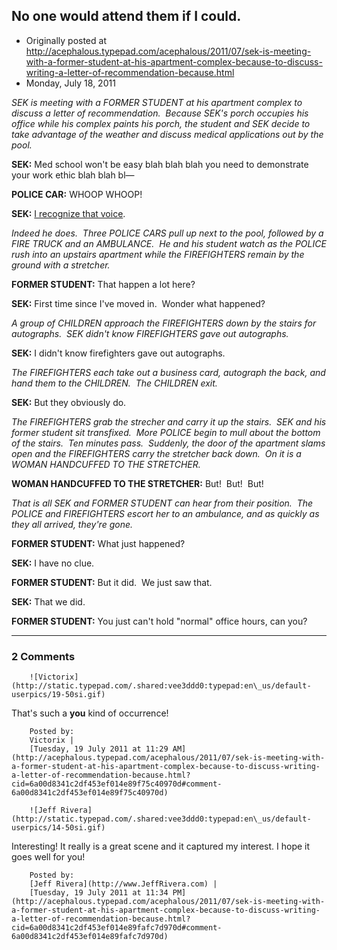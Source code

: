 ## No one would attend them if I could.

 * Originally posted at http://acephalous.typepad.com/acephalous/2011/07/sek-is-meeting-with-a-former-student-at-his-apartment-complex-because-to-discuss-writing-a-letter-of-recommendation-because.html
 * Monday, July 18, 2011



_SEK is meeting with a FORMER STUDENT at his apartment complex to discuss a letter of recommendation.  Because SEK's porch occupies his office while his complex paints his porch, the student and SEK decide to take advantage of the weather and discuss medical applications out by the pool._

**SEK:** Med school won't be easy blah blah blah you need to demonstrate your work ethic blah blah bl—

**POLICE CAR:** WHOOP WHOOP!

**SEK:** [I recognize that voice](http://acephalous.typepad.com/acephalous/2008/09/ha-ha-not-funny.html).

_Indeed he does.  Three POLICE CARS pull up next to the pool, followed by a FIRE TRUCK and an AMBULANCE.  He and his student watch as the POLICE rush into an upstairs apartment while the FIREFIGHTERS remain by the ground with a stretcher._

**FORMER STUDENT:** That happen a lot here?

**SEK:** First time since I've moved in.  Wonder what happened?  

_A group of CHILDREN approach the FIREFIGHTERS down by the stairs for autographs.  SEK didn't know FIREFIGHTERS gave out autographs._

**SEK:** I didn't know firefighters gave out autographs.

_The FIREFIGHTERS each take out a business card, autograph the back, and hand them to the CHILDREN.  The CHILDREN exit._

**SEK:** But they obviously do.  

_The FIREFIGHTERS grab the strecher and carry it up the stairs.  SEK and his former student sit transfixed.  More POLICE begin to mull about the bottom of the stairs.  Ten minutes pass.  Suddenly, the door of the apartment slams open and the FIREFIGHTERS carry the stretcher back down.  On it is a WOMAN HANDCUFFED TO THE STRETCHER._

**WOMAN HANDCUFFED TO THE STRETCHER:** But!  But!  But!

_That is all SEK and FORMER STUDENT can hear from their position.  The POLICE and FIREFIGHTERS escort her to an ambulance, and as quickly as they all arrived, they're gone._

**FORMER STUDENT:** What just happened?

**SEK:** I have no clue.

**FORMER STUDENT:** But it did.  We just saw that.

**SEK:** That we did.

**FORMER STUDENT:** You just can't hold "normal" office hours, can you? 
		

* * *

### 2 Comments 

		

                
[]()

	

		![Victorix](http://static.typepad.com/.shared:vee3ddd0:typepad:en\_us/default-userpics/19-50si.gif)
	

	

		

That's such a **you** kind of occurrence!

	

		Posted by:
		Victorix |
		[Tuesday, 19 July 2011 at 11:29 AM](http://acephalous.typepad.com/acephalous/2011/07/sek-is-meeting-with-a-former-student-at-his-apartment-complex-because-to-discuss-writing-a-letter-of-recommendation-because.html?cid=6a00d8341c2df453ef014e89f75c40970d#comment-6a00d8341c2df453ef014e89f75c40970d)

[]()

	

		![Jeff Rivera](http://static.typepad.com/.shared:vee3ddd0:typepad:en\_us/default-userpics/14-50si.gif)
	

	

		

Interesting! It really is a great scene and it captured my interest. I hope it goes well for you!

	

		Posted by:
		[Jeff Rivera](http://www.JeffRivera.com) |
		[Tuesday, 19 July 2011 at 11:34 PM](http://acephalous.typepad.com/acephalous/2011/07/sek-is-meeting-with-a-former-student-at-his-apartment-complex-because-to-discuss-writing-a-letter-of-recommendation-because.html?cid=6a00d8341c2df453ef014e89fafc7d970d#comment-6a00d8341c2df453ef014e89fafc7d970d)

		

        